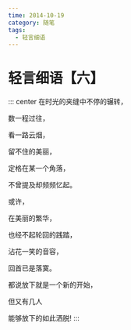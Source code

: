 ```yaml
---
time: 2014-10-19
category: 随笔
tags:
  - 轻言细语
---
```


# 轻言细语【六】

::: center
在时光的夹缝中不停的辗转，

数一程过往，

看一路云烟，

留不住的美丽，

定格在某一个角落，

不曾提及却频频忆起。

或许，

在美丽的繁华，

也经不起轮回的践踏，

沾花一笑的音容，

回首已是落寞。

都说放下就是一个新的开始，

但又有几人

能够放下的如此洒脱!
:::
